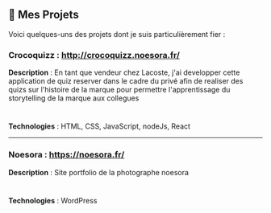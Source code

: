 ## 📂 Mes Projets
Voici quelques-uns des projets dont je suis particulièrement fier :

### Crocoquizz : http://crocoquizz.noesora.fr/
**Description** : En tant que vendeur chez Lacoste, j'ai developper cette application de quiz reserver dans le cadre du privé afin de realiser des quizs sur l'histoire de la marque pour permettre l'apprentissage du storytelling de la marque aux collegues 
#
**Technologies** : HTML, CSS, JavaScript, nodeJs, React

---

### Noesora : https://noesora.fr/
**Description** : Site portfolio de la photographe noesora
#
**Technologies** : WordPress

<!--
**Pol1F/Pol1F** is a ✨ _special_ ✨ repository because its `README.md` (this file) appears on your GitHub profile.

Here are some ideas to get you started:

- 🔭 I’m currently working on ...
- 🌱 I’m currently learning ...
- 👯 I’m looking to collaborate on ...
- 🤔 I’m looking for help with ...
- 💬 Ask me about ...
- 📫 How to reach me: ...
- 😄 Pronouns: ...
- ⚡ Fun fact: ...
-->
